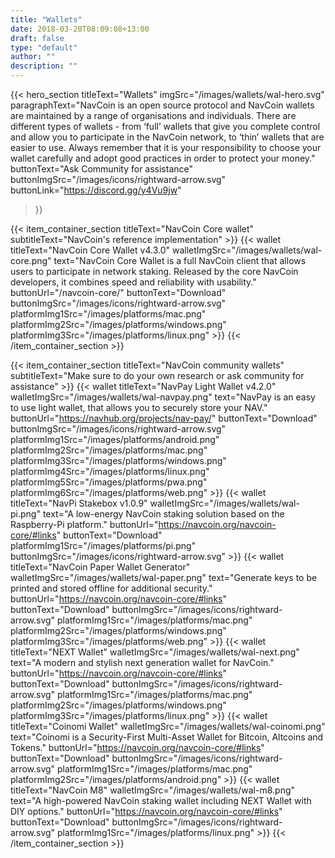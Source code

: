 ```yaml
---
title: "Wallets"
date: 2018-03-20T08:09:08+13:00
draft: false
type: "default"
author: ""
description: ""
---
```

{{< hero_section
titleText="Wallets"
imgSrc="/images/wallets/wal-hero.svg"
paragraphText="NavCoin is an open source protocol and NavCoin wallets are maintained by a range of organisations and individuals. There are different types of wallets - from ‘full’ wallets that give you complete control and allow you to participate in the NavCoin network, to ‘thin’ wallets that are easier to use. Always remember that it is your responsibility to choose your wallet carefully and adopt good practices in order to protect your money."
buttonText="Ask Community for assistance"
buttonImgSrc="/images/icons/rightward-arrow.svg"
buttonLink="https://discord.gg/y4Vu9jw"
>}}

{{< item_container_section
    titleText="NavCoin Core wallet"
    subtitleText="NavCoin's reference implementation"
    >}}
    {{< wallet 
        titleText="NavCoin Core Wallet v4.3.0"
        walletImgSrc="/images/wallets/wal-core.png"
        text="NavCoin Core Wallet is a full NavCoin client that allows users to participate in network staking. Released by the core NavCoin developers, it combines speed and reliability with usability."
        buttonUrl="/navcoin-core/"
        buttonText="Download"
        buttonImgSrc="/images/icons/rightward-arrow.svg"
        platformImg1Src="/images/platforms/mac.png"
        platformImg2Src="/images/platforms/windows.png"
        platformImg3Src="/images/platforms/linux.png"
    >}}
{{< /item_container_section >}}

{{< item_container_section
    titleText="NavCoin community wallets"
    subtitleText="Make sure to do your own research or ask community for assistance"
    >}}
    {{< wallet 
        titleText="NavPay Light Wallet v4.2.0"
        walletImgSrc="/images/wallets/wal-navpay.png"
        text="NavPay is an easy to use light wallet, that allows you to securely store your NAV."
        buttonUrl="https://navhub.org/projects/nav-pay/"
        buttonText="Download"
        buttonImgSrc="/images/icons/rightward-arrow.svg"
        platformImg1Src="/images/platforms/android.png"
        platformImg2Src="/images/platforms/mac.png"
        platformImg3Src="/images/platforms/windows.png"
        platformImg4Src="/images/platforms/linux.png"
        platformImg5Src="/images/platforms/pwa.png"
        platformImg6Src="/images/platforms/web.png"
    >}}
    {{< wallet 
        titleText="NavPi Stakebox v1.0.9"
        walletImgSrc="/images/wallets/wal-pi.png"
        text="A low-energy NavCoin staking solution based on the Raspberry-Pi platform."
        buttonUrl="https://navcoin.org/navcoin-core/#links"
        buttonText="Download"
        platformImg1Src="/images/platforms/pi.png"
        buttonImgSrc="/images/icons/rightward-arrow.svg"
    >}}
    {{< wallet 
        titleText="NavCoin Paper Wallet Generator"
        walletImgSrc="/images/wallets/wal-paper.png"
        text="Generate keys to be printed and stored offline for additional security."
        buttonUrl="https://navcoin.org/navcoin-core/#links"
        buttonText="Download"
        buttonImgSrc="/images/icons/rightward-arrow.svg"
        platformImg1Src="/images/platforms/mac.png"
        platformImg2Src="/images/platforms/windows.png"
        platformImg3Src="/images/platforms/web.png"
    >}}
    {{< wallet 
        titleText="NEXT Wallet"
        walletImgSrc="/images/wallets/wal-next.png"
        text="A modern and stylish next generation wallet for NavCoin."
        buttonUrl="https://navcoin.org/navcoin-core/#links"
        buttonText="Download"
        buttonImgSrc="/images/icons/rightward-arrow.svg"
        platformImg1Src="/images/platforms/mac.png"
        platformImg2Src="/images/platforms/windows.png"
        platformImg3Src="/images/platforms/linux.png"
    >}}
    {{< wallet 
        titleText="Coinomi Wallet"
        walletImgSrc="/images/wallets/wal-coinomi.png"
        text="Coinomi is a Security-First Multi-Asset Wallet for Bitcoin, Altcoins and Tokens."
        buttonUrl="https://navcoin.org/navcoin-core/#links"
        buttonText="Download"
        buttonImgSrc="/images/icons/rightward-arrow.svg"
        platformImg1Src="/images/platforms/mac.png"
        platformImg2Src="/images/platforms/android.png"
    >}}
    {{< wallet 
        titleText="NavCoin M8"
        walletImgSrc="/images/wallets/wal-m8.png"
        text="A high-powered NavCoin staking wallet including NEXT Wallet with DIY options."
        buttonUrl="https://navcoin.org/navcoin-core/#links"
        buttonText="Download"
        buttonImgSrc="/images/icons/rightward-arrow.svg"
        platformImg1Src="/images/platforms/linux.png"
    >}} 
{{< /item_container_section >}}